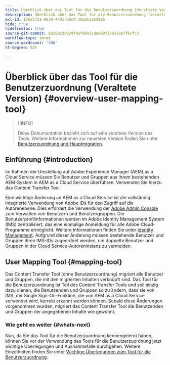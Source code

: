 ```yaml
---
title: Überblick über das Tool für die Benutzerzuordnung (Veraltete Version)
description: Überblick über das Tool für die Benutzerzuordnung (veraltete Version)
exl-id: 17ed5721-093e-4491-b8c4-3dadcaa6598b
hide: true
hidefromtoc: true
source-git-commit: 8a258c2c929f9af84a1cde99072291a3e7f6cfc3
workflow-type: tm+mt
source-wordcount: '306'
ht-degree: 92%

---
```


# Überblick über das Tool für die Benutzerzuordnung (Veraltete Version) {#overview-user-mapping-tool}

>[!INFO]
>
>Diese Dokumentation bezieht sich auf eine veraltete Version des Tools. Weitere Informationen zur neuesten Version finden Sie unter [Benutzerzuordnung und Hauptmigration](/help/journey-migration/content-transfer-tool/using-content-transfer-tool/user-mapping-and-migration.md).

<!-- Alexandru: drafting this for now

>[!CONTEXTUALHELP]
>id="aemcloud_ctt_usermapping"
>title="User Mapping Tool"
>abstract="The Content Transfer Tool helps you move users and groups from your existing AEM system to AEM as a Cloud Service. Existing users and groups need to be mapped to their IMS IDs to avoid duplicate users and groups on the Cloud Service author instance."
>additional-url="https://experienceleague.adobe.com/docs/experience-manager-cloud-service/moving/cloud-migration/content-transfer-tool/using-user-mapping-tool.html?lang=en#important-considerations" text="Important Considerations for using User Mapping Tool"
>additional-url="https://experienceleague.adobe.com/docs/experience-manager-cloud-service/moving/cloud-migration/content-transfer-tool/using-user-mapping-tool.html?lang=en#using-user-mapping-tool" text="Using User Mapping Tool"

-->

## Einführung {#introduction}

Im Rahmen der Umstellung auf Adobe Experience Manager (AEM) as a Cloud Service müssen Sie Benutzer und Gruppen aus Ihrem bestehenden AEM-System in AEM as a Cloud Service überführen. Verwenden Sie hierzu das Content Transfer Tool.

Eine wichtige Änderung an AEM as a Cloud Service ist die vollständig integrierte Verwendung von Adobe IDs für den Zugriff auf die Autorenebene.  Dies erfordert die Verwendung der [Adobe Admin Console](https://helpx.adobe.com/de/enterprise/using/admin-console.html) zum Verwalten von Benutzern und Benutzergruppen. Die Benutzerprofilinformationen werden im Adobe Identity Management System (IMS) zentralisiert, das eine einmalige Anmeldung für alle Adobe Cloud-Programme ermöglicht. Weitere Informationen finden Sie unter [Identity Management](https://experienceleague.adobe.com/docs/experience-manager-cloud-service/overview/what-is-new-and-different.html?lang=de#identity-management). Aufgrund dieser Änderung müssen bestehende Benutzer und Gruppen ihren IMS-IDs zugeordnet werden, um doppelte Benutzer und Gruppen in der Cloud Service-Autoreninstanz zu vermeiden.

## User Mapping Tool {#mapping-tool}

Das Content Transfer Tool (ohne Benutzerzuordnung) migriert alle Benutzer und Gruppen, die mit den migrierten Inhalten verknüpft sind. Das Tool für die Benutzerzuordnung ist Teil des Content Transfer Tools und soll einzig dazu dienen, die Benutzenden und Gruppen so zu ändern, dass sie von IMS, der Single Sign-On-Funktion, die von AEM as a Cloud Service verwendet wird, korrekt erkannt werden können. Sobald diese Änderungen vorgenommen wurden, migriert das Content Transfer Tool die Benutzenden und Gruppen der angegebenen Inhalte wie gewohnt.

### Wie geht es weiter {#whats-next}

Nun, da Sie das Tool für die Benutzerzuordnung kennengelernt haben, können Sie vor der Verwendung des Tools für die Benutzerzuordnung jetzt wichtige Überlegungen und Ausnahmefälle durchgehen. Weitere Einzelheiten finden Sie unter [Wichtige Überlegungen zum Tool für die Benutzerzuordnung](/help/journey-migration/content-transfer-tool/user-mapping-tool-legacy/considerations-user-mapping-tool-legacy.md).
